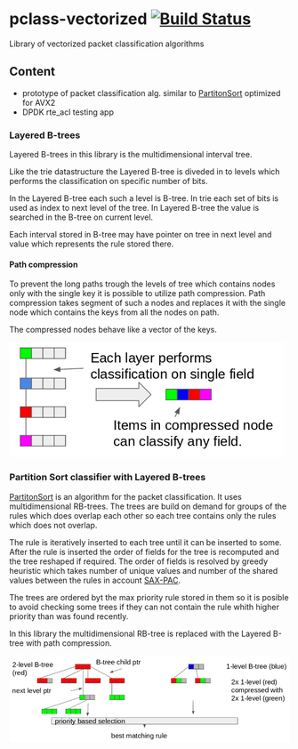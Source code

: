 # pclass-vectorized [![Build Status](https://travis-ci.org/Nic30/pclass-vectorized.svg?branch=master)](https://travis-ci.org/Nic30/pclass-vectorized)
Library of vectorized packet classification algorithms


## Content

* prototype of packet classification alg. similar to [PartitonSort](https://github.com/sorrachai/PartitonSort) optimized for AVX2
* DPDK rte_acl testing app


### Layered B-trees
Layered B-trees in this library is the multidimensional interval tree. 

Like the trie datastructure the Layered B-tree is diveded in to levels which performs the classification on specific number of bits.

In the Layered B-tree each such a level is B-tree. In trie each set of bits is used as index to next level of the tree. In Layered B-tree the value is searched in the B-tree on current level.

Each interval stored in B-tree may have pointer on tree in next level and value which represents the rule stored there.

#### Path compression
To prevent the long paths trough the levels of tree which contains nodes only with the single key it is possible to utilize path compression. Path compression takes segment of such a nodes and replaces it with the single node which contains the keys from all the nodes on path. 

The compressed nodes behave like a vector of the keys.

![Tree path compression](/doc/tree_path_compression.png)


### Partition Sort classifier with Layered B-trees

[PartitonSort](https://github.com/sorrachai/PartitonSort) is an algorithm for the packet classification. It uses multidimensional RB-trees. The trees are build on demand for groups of the rules which does overlap each other so each tree contains only the rules which does not overlap.

The rule is iteratively inserted to each tree until it can be inserted to some. After the rule is inserted the order of fields for the tree is recomputed and the tree reshaped if required. The order of fields is resolved by greedy heuristic which takes number of unique values and number of the shared values between the rules in account [SAX-PAC](https://dl.acm.org/citation.cfm?id=2626294).

The trees are ordered byt the max priority rule stored in them so it is posible to avoid checking some trees if they can not contain the rule whith higher priority than was found recently.

In this library the multidimensional RB-tree is replaced with the Layered B-tree with path compression.

![Layered B-trees](/doc/partition_srot_with_layered_b-tree.png)
